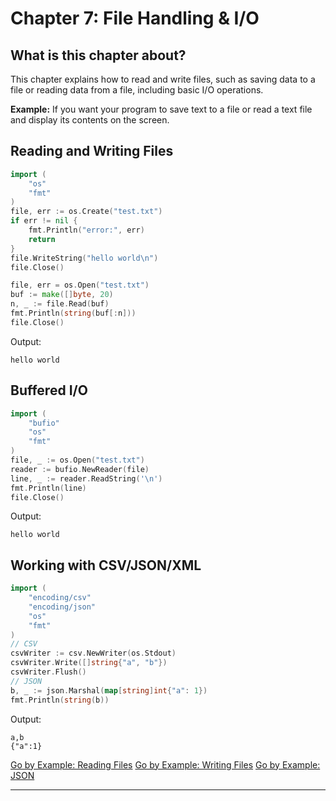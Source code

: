# Chapter 7: File Handling & I/O

## What is this chapter about?
This chapter explains how to read and write files, such as saving data to a file or reading data from a file, including basic I/O operations.

**Example:**
If you want your program to save text to a file or read a text file and display its contents on the screen.

## Reading and Writing Files
```go
import (
    "os"
    "fmt"
)
file, err := os.Create("test.txt")
if err != nil {
    fmt.Println("error:", err)
    return
}
file.WriteString("hello world\n")
file.Close()

file, err = os.Open("test.txt")
buf := make([]byte, 20)
n, _ := file.Read(buf)
fmt.Println(string(buf[:n]))
file.Close()
```
Output:
```
hello world
```

## Buffered I/O
```go
import (
    "bufio"
    "os"
    "fmt"
)
file, _ := os.Open("test.txt")
reader := bufio.NewReader(file)
line, _ := reader.ReadString('\n')
fmt.Println(line)
file.Close()
```
Output:
```
hello world
```

## Working with CSV/JSON/XML
```go
import (
    "encoding/csv"
    "encoding/json"
    "os"
    "fmt"
)
// CSV
csvWriter := csv.NewWriter(os.Stdout)
csvWriter.Write([]string{"a", "b"})
csvWriter.Flush()
// JSON
b, _ := json.Marshal(map[string]int{"a": 1})
fmt.Println(string(b))
```
Output:
```
a,b
{"a":1}
```

[Go by Example: Reading Files](https://gobyexample.com/reading-files)
[Go by Example: Writing Files](https://gobyexample.com/writing-files)
[Go by Example: JSON](https://gobyexample.com/json)

---
